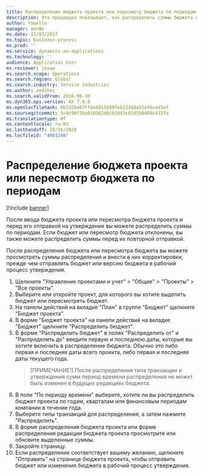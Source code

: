 ```yaml
---
title: Распределение бюджета проекта или пересмотр бюджета по периодам
description: Эта процедура показывает, как распределить суммы бюджета проекта по периодам.
author: Yowelle
manager: AnnBe
ms.date: 11/03/2017
ms.topic: business-process
ms.prod: ''
ms.service: dynamics-ax-applications
ms.technology: ''
audience: Application User
ms.reviewer: josaw
ms.search.scope: Operations
ms.search.region: Global
ms.search.industry: Service industries
ms.author: andchoi
ms.search.validFrom: 2016-06-30
ms.dyn365.ops.version: AX 7.0.0
ms.openlocfilehash: 6b332be67ffdab0156997eb223d8a31af6ced3ef
ms.sourcegitcommit: 5c4c9bf3ba018562d6cb3443c01d550489c415fa
ms.translationtype: HT
ms.contentlocale: ru-RU
ms.lasthandoff: 10/16/2020
ms.locfileid: "4083246"
---
```

# <a name="allocate-a-project-budget-or-budget-revision-across-periods"></a>Распределение бюджета проекта или пересмотр бюджета по периодам

[!include [banner](../../includes/banner.md)]

После ввода бюджета проекта или пересмотра бюджета проекта и перед его отправкой на утверждение вы можете распределить суммы по периодам. Если бюджет или пересмотр бюджета отклонены, вы также можете распределить суммы перед их повторной отправкой. 

После распределения бюджета или пересмотра бюджета вы можете просмотреть суммы распределения и внести в них корректировки, прежде чем отправлять бюджет или версию бюджета в рабочий процесс утверждения. 

1. Щелкните "Управление проектами и учет" > "Общие" > "Проекты" > "Все проекты". 
2. Выберите или откройте проект, для которого вы хотите выделить бюджет или пересмотреть бюджет. 
3. На панели действий на вкладке "План" в группе "Бюджет" щелкните "Бюджет проекта". 
4. В форме "Бюджет проекта" на панели действий на вкладке "Бюджет" щелкните "Распределить бюджет". 
5. В форме "Распределить бюджет" в полях "Распределить от" и "Распределить до" введите первую и последнюю даты, которые вы хотите включить в распределение бюджета. Обычно это либо первая и последняя даты всего проекта, либо первая и последняя даты текущего года.  
   > [ПРИМЕЧАНИЕ!] После распределения типа транзакции и утверждения сумм период времени распределения не может быть изменен в будущих редакциях бюджета. 
6. В поле "По периоду времени" выберите, хотите ли вы распределить бюджет проекта по годам, кварталам или финансовым периодам компании в течение года.
7. Выберите типы транзакций для распределения, а затем нажмите "Распределить". 
8. В форме распределения бюджета проекта или форме распределения редакции бюджета проекта просмотрите или обновите выделенные суммы. 
9. Закройте страницу.
10. Если распределение соответствует вашему желанию, щелкните "Отправить" на странице бюджета проекта, чтобы отправить бюджет или изменения бюджета в рабочий процесс утверждения.  


